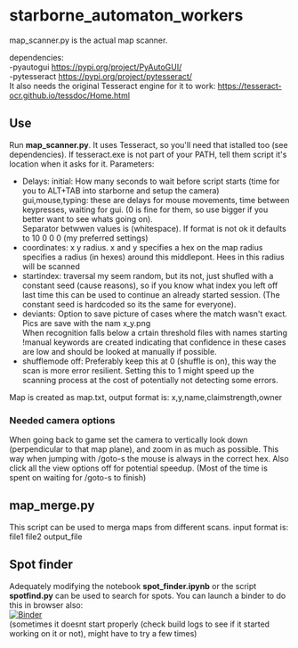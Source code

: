 # starborne_automaton_workers  

map_scanner.py is the actual map scanner.  

dependencies:  
-pyautogui https://pypi.org/project/PyAutoGUI/  
-pytesseract https://pypi.org/project/pytesseract/  
  It also needs the original Tesseract engine for it to work: https://tesseract-ocr.github.io/tessdoc/Home.html
  
## Use  

Run **map_scanner.py**. It uses Tesseract, so you'll need that istalled too (see dependencies). If tesseract.exe is not part of your PATH, tell them script it's location when it asks for it.
Parameters:  
 - Delays: initial: How many seconds to wait before script starts (time for you to ALT+TAB into starborne and setup the camera)  
           gui,mouse,typing: these are delays for mouse movements, time between keypresses, waiting for gui. (0 is fine for them, so use bigger if you better want to see whats going on).  
           Separator betwwen values is (whitespace). If format is not ok it defaults to 10 0 0 0 (my preferred settings)  
 -  coordinates: x y radius. x and y specifies a hex on the map radius specifies a radius (in hexes) around this middlepont. Hees in this radius will be scanned  
 - startindex: traversal my seem random, but its not, just shufled with a constant seed (cause reasons), so if you know what index you left off last time this can be used to continue an already started session. (The constant seed is hardcoded so its the same for everyone).  
 - deviants: Option to save picture of cases where the match wasn't exact. Pics are save with the nam x_y.png  
 When recognition falls below a crtain threshold files with names starting !manual keywords are created indicating that confidence in these cases are low and should be looked at manually if possible.  
 - shufflemode off: Preferably keep this at 0 (shuffle is on), this way the scan is more error resilient. Setting this to 1 might speed up the scanning process at the cost of potentially not detecting some errors.
 
Map is created as map.txt, output format is: x,y,name,claimstrength,owner
 
 ### Needed camera options
 When going back to game set the camera to vertically look down (perpendicular to that map plane), and zoom in as much as possible. This way when jumping with /goto-s the mouse is always in the correct hex. Also click all the view options off for potential speedup. (Most of the time is spent on waiting for /goto-s to finish)
 
 ## map_merge.py
 
 This script can be used to merga maps from different scans. input format is: file1 file2 output_file
 
 ## Spot finder
Adequately modifying the notebook **spot_finder.ipynb** or the script **spotfind.py** can be used to search for spots.
You can launch a binder to do this in browser also:  
[![Binder](https://mybinder.org/badge_logo.svg)](https://mybinder.org/v2/gh/S0lymi/starborne_automaton_workers/master?filepath=spot_finder.ipynb)  
 (sometimes it doesnt start properly (check build logs to see if it started working on it or not), might have to try a few times)
 
